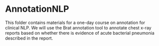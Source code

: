 # AnnotationNLP
This folder contains materials for a one-day course on annotation for clinical NLP. We will use the Brat annotation tool to annotate chest x-ray reports based on whether there is evidence of acute bacterial pneumonia described in the report.